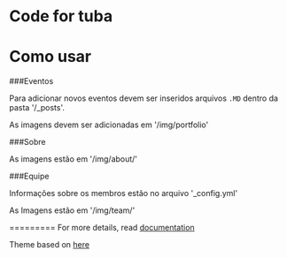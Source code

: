 Code for tuba
====================

# Como usar

###Eventos 

Para adicionar novos eventos devem ser inseridos arquivos ```.MD``` dentro da pasta '/_posts'.

As imagens devem ser adicionadas em '/img/portfolio'

###Sobre

As imagens estão em '/img/about/'

###Equipe

Informações sobre os membros estão no arquivo '_config.yml'

As Imagens estão em '/img/team/'

=========
For more details, read [documentation](http://jekyllrb.com/)

Theme based on [here](https://y7kim.github.io/agency-jekyll-theme)